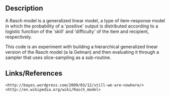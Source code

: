 
Description
-----------

A Rasch model is a generalized linear model, a type of item-response model 
in which the probability of a 'positive' output is distributed according to 
a logistic function of the 'skill' and 'difficulty' of the item and 
recipient, respectively.

This code is an experiment with building a hierarchical generalized
linear version of the Rasch model (a la Gelman) and then evaluating it 
through a sampler that uses slice-sampling as a sub-routine.

Links/References
----------------

    <http://bayes.wordpress.com/2009/03/12/still-we-are-nowhere/>
    <http://en.wikipedia.org/wiki/Rasch_model>

